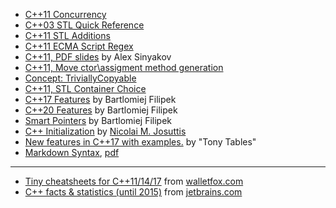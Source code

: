 * [C++11 Concurrency](./concurrency.md)
* [C++03 STL Quick Reference](./STL_quick_reference.md)
* [C++11 STL Additions](./STL_additions_Cpp11.md)
* [C++11 ECMA Script Regex](./ECMA_script_regex.md)
* [C++11, PDF slides](http://soft.vub.ac.be/~cderoove/structuur2/C++11.pdf) by Alex Sinyakov
* [C++11, Move ctor\\assigment method generation](./move_ctor_assigment_generation.md)
* [Concept: TriviallyCopyable](./trivially_copyable.md)
* [C++11, STL Container Choice](./STL_container_choice.md)
* [C++17 Features](./cpp17_refcard) by Bartlomiej Filipek
* [C++20 Features](./cpp20_refcard) by Bartlomiej Filipek
* [Smart Pointers](./smart_ptr) by Bartlomiej Filipek
* [C++ Initialization](./C++Initialization.md) by [Nicolai M. Josuttis](https://www.josuttis.com/)
* [New features in C++17 with examples.](https://github.com/tvaneerd/cpp17_in_TTs/blob/master/ALL_IN_ONE.md) by "Tony Tables"
* [Markdown Syntax](./markdown_syntax.md), [pdf](https://guides.github.com/features/mastering-markdown/)
---
* [Tiny cheatsheets for C++11/14/17](https://www.walletfox.com/course/cheatsheets_cpp.php) from [walletfox.com](https://www.walletfox.com/) 
* [C++ facts & statistics (until 2015)](./jetbrains.com/infographic.md) from [jetbrains.com](https://blog.jetbrains.com/clion/2015/07/infographics-cpp-facts-before-clion/)